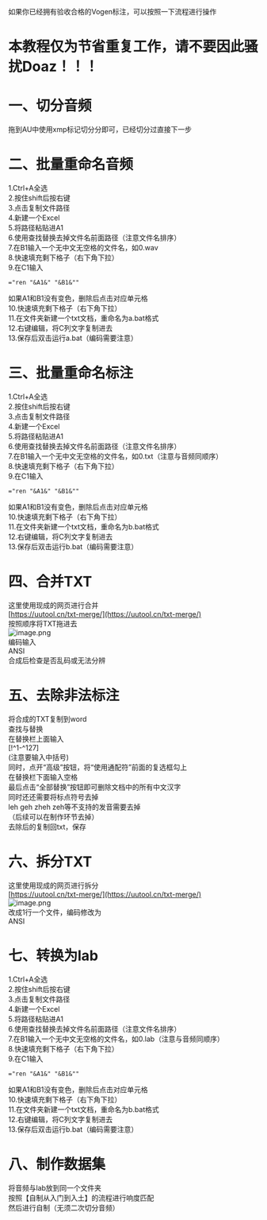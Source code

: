 如果你已经拥有验收合格的Vogen标注，可以按照一下流程进行操作
<a name="f7aUi"></a>
# 本教程仅为节省重复工作，请不要因此骚扰Doaz！！！
<a name="NtQ1Y"></a>
# 一、切分音频
拖到AU中使用xmp标记切分分即可，已经切分过直接下一步
<a name="yxmUk"></a>
# 二、批量重命名音频
1.Ctrl+A全选<br />2.按住shift后按右键<br />3.点击复制文件路径<br />4.新建一个Excel<br />5.将路径粘贴进A1<br />6.使用查找替换去掉文件名前面路径（注意文件名排序）<br />7.在B1输入一个无中文无空格的文件名，如0.wav<br />8.快速填充剩下格子（右下角下拉）<br />9.在C1输入
```
="ren "&A1&" "&B1&""
```
如果A1和B1没有变色，删除后点击对应单元格<br />10.快速填充剩下格子（右下角下拉）<br />11.在文件夹新建一个txt文档，重命名为a.bat格式<br />12.右键编辑，将C列文字复制进去<br />13.保存后双击运行a.bat（编码需要注意）
<a name="suyTn"></a>
# 三、批量重命名标注
1.Ctrl+A全选<br />2.按住shift后按右键<br />3.点击复制文件路径<br />4.新建一个Excel<br />5.将路径粘贴进A1<br />6.使用查找替换去掉文件名前面路径（注意文件名排序）<br />7.在B1输入一个无中文无空格的文件名，如0.txt（注意与音频同顺序）<br />8.快速填充剩下格子（右下角下拉）<br />9.在C1输入
```
="ren "&A1&" "&B1&""
```
如果A1和B1没有变色，删除后点击对应单元格<br />10.快速填充剩下格子（右下角下拉）<br />11.在文件夹新建一个txt文档，重命名为b.bat格式<br />12.右键编辑，将C列文字复制进去<br />13.保存后双击运行b.bat（编码需要注意）
<a name="EIzz6"></a>
# 四、合并TXT
这里使用现成的网页进行合并<br />[https://uutool.cn/txt-merge/](https://uutool.cn/txt-merge/)<br />按照顺序将TXT拖进去<br />![image.png](https://cdn.nlark.com/yuque/0/2023/png/34659871/1676201258761-7338dd42-d82b-4f9b-bb20-214b183c6b5a.png#averageHue=%23fbfbfb&clientId=ue4540e72-cae8-4&from=paste&height=432&id=ub8d3bb1c&name=image.png&originHeight=540&originWidth=1121&originalType=binary&ratio=1.25&rotation=0&showTitle=false&size=35099&status=done&style=none&taskId=ua0e5a4fc-064e-4bc5-84a4-0456ab87106&title=&width=896.8)<br />编码输入<br />ANSI<br />合成后检查是否乱码或无法分辨
<a name="eyk0H"></a>
# 五、去除非法标注
将合成的TXT复制到word<br />查找与替换<br />在替换栏上面输入<br />[!^1-^127] <br />(注意要输入中括号)<br />同时，点开“高级”按钮，将“使用通配符”前面的复选框勾上<br />在替换栏下面输入空格<br />最后点击“全部替换”按钮即可删除文档中的所有中文汉字<br />同时还还需要将标点符号去掉<br />leh geh zheh zeh等不支持的发音需要去掉<br />（后续可以在制作环节去掉）<br />去除后的复制回txt，保存
<a name="l5jMe"></a>
# 六、拆分TXT
这里使用现成的网页进行拆分<br />[https://uutool.cn/txt-merge/](https://uutool.cn/txt-merge/)<br />![image.png](https://cdn.nlark.com/yuque/0/2023/png/34659871/1676201566151-5ffbc645-1465-4aa2-b229-a43eb41f5cea.png#averageHue=%23fcfbfb&clientId=ue4540e72-cae8-4&from=paste&height=456&id=uacb104cb&name=image.png&originHeight=570&originWidth=1138&originalType=binary&ratio=1.25&rotation=0&showTitle=false&size=32962&status=done&style=none&taskId=u79ae12ec-7385-4808-830c-41280efc226&title=&width=910.4)<br />改成1行一个文件，编码修改为<br />ANSI
<a name="PqRWG"></a>
# 七、转换为lab
1.Ctrl+A全选<br />2.按住shift后按右键<br />3.点击复制文件路径<br />4.新建一个Excel<br />5.将路径粘贴进A1<br />6.使用查找替换去掉文件名前面路径（注意文件名排序）<br />7.在B1输入一个无中文无空格的文件名，如0.lab（注意与音频同顺序）<br />8.快速填充剩下格子（右下角下拉）<br />9.在C1输入
```
="ren "&A1&" "&B1&""
```
如果A1和B1没有变色，删除后点击对应单元格<br />10.快速填充剩下格子（右下角下拉）<br />11.在文件夹新建一个txt文档，重命名为b.bat格式<br />12.右键编辑，将C列文字复制进去<br />13.保存后双击运行b.bat（编码需要注意）
<a name="nPm4F"></a>
# 八、制作数据集
将音频与lab放到同一个文件夹<br />按照【自制从入门到入土】的流程进行响度匹配<br />然后进行自制（无须二次切分音频）
